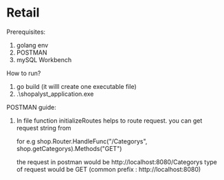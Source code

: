# Retail
Prerequisites:
  1. golang env
  2. POSTMAN
  3. mySQL Workbench 

How to run?
  1. go build (it willl create one executable file)
  2. .\shopalyst_application.exe
  
POSTMAN guide:
  1. In file function initializeRoutes helps to route request. 
     you can get request string from 
     
     for e.g shop.Router.HandleFunc("/Categorys", shop.getCategorys).Methods("GET")
     
     the request in postman would be http://localhost:8080/Categorys type of request would be GET (common prefix : http://localhost:8080)
